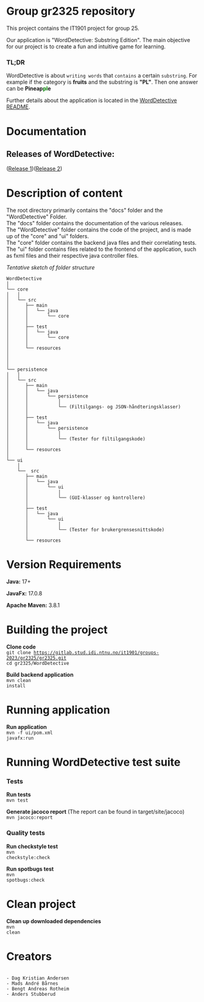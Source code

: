 # Group gr2325 repository

This project contains the IT1901 project for group 25.

Our application is "WordDetective: Substring Edition". The main objective for our project is to create a fun and intuitive game for learning.

### TL;DR
WordDetective is about <code>writing words</code> that <code>contains</code> a certain <code>substring</code>. For example if the category is **fruits** and the substring is **"PL"**. Then one answer can be **Pineap<span style="color: green;">pl</span>e**

Further details about the application is located in the [WordDetective README](WordDetective/README.md).

# Documentation

## Releases of WordDetective:

([Release 1](docs/release1/README.md))([Release 2](docs/release2/README.md))

# Description of content

The root directory primarily contains the "docs" folder and the "WordDetective" Folder.
<br>
The "docs" folder contains the documentation of the various releases.
<br>
The "WordDetective" folder contains the code of the project, and is made up of the "core" and "ui" folders.
<br>
The "core" folder contains the backend java files and their correlating tests.
<br>
The "ui" folder contains files related to the frontend of the application, such as fxml files and their respective java controller files.

_Tentative sketch of folder structure_

```
WordDetective
│
└── core
│   │
│   └── src
│      ├── main
│      │   └── java
│      │       └── core
│      │
│      ├── test
│      │   └── java
│      │       └── core
│      │
│      └── resources
│
│
│
└── persistence
│   │
│   └── src
│      ├── main
│      │   └── java
│      │       └── persistence
│      │           │
│      │           └── (Filtilgangs- og JSON-håndteringsklasser)
│      │
│      ├── test
│      │   └── java
│      │       └── persistence
│      │           │
│      │           └── (Tester for filtilgangskode)
│      │
│      └── resources
│
└── ui
    │
    └──  src
       ├── main
       │   └── java
       │       └── ui
       │           │
       │           └── (GUI-klasser og kontrollere)
       │
       ├── test
       │   └── java
       │       └── ui
       │           │
       │           └── (Tester for brukergrensesnittskode)
       │
       └── resources
```

# Version Requirements

**Java:** 17+

**JavaFx:** 17.0.8

**Apache Maven:** 3.8.1

# Building the project

**Clone code**
<br>
<code>git clone https://gitlab.stud.idi.ntnu.no/it1901/groups-2023/gr2325/gr2325.git</code>
<br>
<code>cd gr2325/WordDetective</code>

**Build backend application**
<br>
<code>mvn clean install</code>

# Running application

**Run application**
<br>
<code>mvn -f ui/pom.xml javafx:run</code>

# Running WordDetective test suite
### Tests
**Run tests**
<br>
<code>mvn test</code>

**Generate jacoco report**
(The report can be found in target/site/jacoco)
<br>
<code>mvn jacoco:report</code>

### Quality tests
**Run checkstyle test**
<br>
<code>mvn checkstyle:check</code>

**Run spotbugs test**
<br>
<code>mvn spotbugs:check</code>


# Clean project

**Clean up downloaded dependencies**
<br>
<code>mvn clean</code>

# Creators

````

- Dag Kristian Andersen
- Mads André Bårnes
- Bengt Andreas Rotheim
- Anders Stubberud

````
